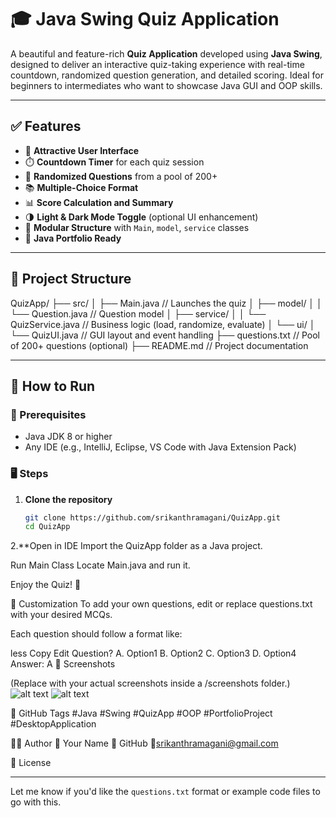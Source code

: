 # 🎓 Java Swing Quiz Application

A beautiful and feature-rich **Quiz Application** developed using **Java Swing**, designed to deliver an interactive quiz-taking experience with real-time countdown, randomized question generation, and detailed scoring. Ideal for beginners to intermediates who want to showcase Java GUI and OOP skills.

---

## ✅ Features

- 🎨 **Attractive User Interface**  
- ⏱️ **Countdown Timer** for each quiz session  
- 🔀 **Randomized Questions** from a pool of 200+  
- 📚 **Multiple-Choice Format**  
- 📊 **Score Calculation and Summary**  
- 🌗 **Light & Dark Mode Toggle** (optional UI enhancement)  
- 🧱 **Modular Structure** with `Main`, `model`, `service` classes  
- 🚀 **Java Portfolio Ready**

---

## 🧩 Project Structure

QuizApp/
├── src/
│ ├── Main.java // Launches the quiz
│ ├── model/
│ │ └── Question.java // Question model
│ ├── service/
│ │ └── QuizService.java // Business logic (load, randomize, evaluate)
│ └── ui/
│ └── QuizUI.java // GUI layout and event handling
├── questions.txt // Pool of 200+ questions (optional)
├── README.md // Project documentation


---

## 🚀 How to Run

### 🧰 Prerequisites

- Java JDK 8 or higher
- Any IDE (e.g., IntelliJ, Eclipse, VS Code with Java Extension Pack)

### 🖥️ Steps

1. **Clone the repository**  
   ```bash
   git clone https://github.com/srikanthramagani/QuizApp.git
   cd QuizApp
2.**Open in IDE
Import the QuizApp folder as a Java project.

Run Main Class
Locate Main.java and run it.

Enjoy the Quiz! 🎉

📝 Customization
To add your own questions, edit or replace questions.txt with your desired MCQs.

Each question should follow a format like:

less
Copy
Edit
Question?
A. Option1
B. Option2
C. Option3
D. Option4
Answer: A
📸 Screenshots

(Replace with your actual screenshots inside a /screenshots folder.)
![alt text](image.png)
![alt text](image-1.png)

📂 GitHub Tags
#Java #Swing #QuizApp #OOP #PortfolioProject #DesktopApplication

🙋‍♂️ Author
👤 Your Name
🔗 GitHub
📧srikanthramagani@gmail.com

📄 License

---

Let me know if you'd like the `questions.txt` format or example code files to go with this.



